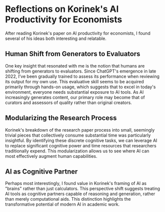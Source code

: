 # Reflections on Korinek's AI Productivity for Economists

After reading Korinek's paper on AI productivity for economists, I found several of his ideas both interesting and relatable. 

## Human Shift from Generators to Evaluators

One key insight that resonated with me is the notion that humans are shifting from generators to evaluators. Since ChatGPT's emergence in late 2022, I've been gradually trained to assess its performance when reviewing its output for my own use. This evaluative skill seems to be acquired primarily through hands-on usage, which suggests that to excel in today's environment, everyone needs substantial exposure to AI tools. As AI increasingly generates content, our primary role may become that of curators and assessors of quality rather than original creators.

## Modularizing the Research Process

Korinek's breakdown of the research paper process into small, seemingly trivial pieces that collectively consume substantial time was particularly insightful. By identifying these discrete cognitive tasks, we can leverage AI to replace significant cognitive power and time resources that researchers traditionally expend. This modularization allows us to see where AI can most effectively augment human capabilities.

## AI as Cognitive Partner

Perhaps most interestingly, I found value in Korinek's framing of AI as "brains" rather than just calculators. This perspective shift suggests treating AI tools as cognitive partners capable of reasoning and generation, rather than merely computational aids. This distinction highlights the transformative potential of modern AI in academic work.
